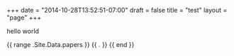 +++
date = "2014-10-28T13:52:51-07:00"
draft = false
title = "test"
layout = "page"
+++

hello world

{{ range .Site.Data.papers }}
    {{ . }}
{{ end }}